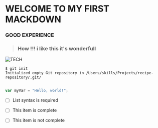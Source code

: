 # WELCOME TO MY FIRST MACKDOWN 
### GOOD EXPERIENCE
>### How !!! i like this it's wonderfull
![TECH](https://github.com/user-attachments/assets/083c1959-b93a-4d19-83a8-e44444165891)

```
$ git init
Initialized empty Git repository in /Users/skills/Projects/recipe-repository/.git/
```
``` javascript

var myVar = "Hello, world!";
```
- [ ] List syntax is required
- [ ] This item is complete
- [ ] This item is not complete

